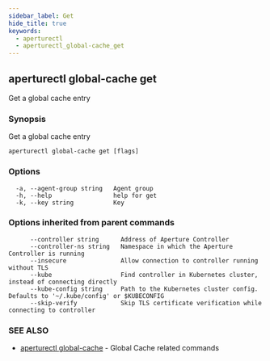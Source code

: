 ```yaml
---
sidebar_label: Get
hide_title: true
keywords:
  - aperturectl
  - aperturectl_global-cache_get
---
```


<!-- markdownlint-disable -->

## aperturectl global-cache get

Get a global cache entry

### Synopsis

Get a global cache entry

```
aperturectl global-cache get [flags]
```

### Options

```
  -a, --agent-group string   Agent group
  -h, --help                 help for get
  -k, --key string           Key
```

### Options inherited from parent commands

```
      --controller string      Address of Aperture Controller
      --controller-ns string   Namespace in which the Aperture Controller is running
      --insecure               Allow connection to controller running without TLS
      --kube                   Find controller in Kubernetes cluster, instead of connecting directly
      --kube-config string     Path to the Kubernetes cluster config. Defaults to '~/.kube/config' or $KUBECONFIG
      --skip-verify            Skip TLS certificate verification while connecting to controller
```

### SEE ALSO

- [aperturectl global-cache](/reference/aperture-cli/aperturectl/global-cache/global-cache.md) - Global Cache related commands
